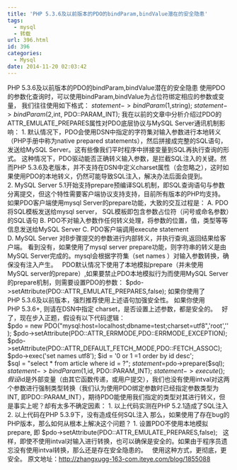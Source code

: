```yaml
---
title: 'PHP 5.3.6及以前版本的PDO的bindParam,bindValue潜在的安全隐患'
tags:
  - mysql
  - 转载
url: 396.html
id: 396
categories:
  - Mysql
date: 2014-11-20 02:03:42
---
```


PHP 5.3.6及以前版本的PDO的bindParam,bindValue潜在的安全隐患 使用PDO的参数化查询时，可以使用bindParam,bindValue为占位符绑定相应的参数或变量， 我们往往使用如下格式： $statement->bindParam(1, $string); $statement->bindParam(2, $int, PDO::PARAM\_INT); 我在以前的文章中分析介绍过PDO的ATTR\_EMULATE\_PREPARES属性对PDO底层协议与MySQL Server通讯机制影响： 1. 默认情况下，PDO会使用DSN中指定的字符集对输入参数进行本地转义（PHP手册中称为native prepared statements），然后拼接成完整的SQL语句，发送给MySQL Server。这有些像我们平时程序中拼接变量到SQL再执行查询的形式。 这种情况下，PDO驱动能否正确转义输入参数，是拦截SQL注入的关键。然而PHP 5.3.6及老版本，并不支持在DSN中定义charset属性（会忽略之），这时如果使用PDO的本地转义，仍然可能导致SQL注入，解决办法后面会提到。 2. MySQL Server 5.1开始支持prepare预编译SQL机制，即SQL查询语句与参数分离提交，但这个特性需要客户端协议支持支持，目前所有版本的PHP均支持。 如果PDO客户端使用mysql Server的prepare功能，大致的交互过程是： A. PDO将SQL模板发送给mysql server， SQL模板即包含参数占位符（问号或命名参数）的SQL语句 B. PDO不对输入参数作任何转义处理，将参数的位置，值，类型等等信息发送给MySQL Server C. PDO客户端调用execute statement D. MySQL Server 对B步骤提交的参数进行内部转义，并执行查询,返回结果给客户端。 看到没有，如果使用了mysql server prepare功能，则字符串的转义是由MySQL Server完成的。mysql会根据字符集（set names <charset>）对输入参数转换，确保没有注入产生。   PDO默认情况下使用了本地模拟prepare（并未使用MySQL server的prepare）,如果要禁止PDO本地模拟行为而使用MySQL Server的prepare机制，则需要设置PDO的参数： $pdo->setAttribute(PDO::ATTR\_EMULATE\_PREPARES,false); 如果你使用了PHP 5.3.6及以前版本，强烈推荐使用上述语句加强安全性。 如果你使用PHP 5.3.6+, 则请在DSN中指定 charset，是否设置上述参数，都是安全的。   好了，现在步入正题，假设有以下代码逻辑：   $pdo = new PDO("mysql:host=localhost;dbname=test;charset=utf8",'root',''); $pdo->setAttribute(PDO::ATTR\_ERRMODE,PDO::ERRMODE\_EXCEPTION); $pdo->setAttribute(PDO::ATTR\_DEFAULT\_FETCH\_MODE,PDO::FETCH\_ASSOC); $pdo->exec('set names utf8'); $id = '0 or 1 =1 order by id desc'; $sql = "select * from article where id = ?"; $statement = $pdo->prepare($sql); $statement->bindParam(1, $id, PDO::PARAM\_INT); $statement->execute(); 假设$id是外部变量（由其它函数传递，或用户提交），我们也没有使用intval对这两个参数进行强制类型转换（我们认为使用PDO绑定参数时已经指定参数类型为INT, 即PDO::PARAM\_INT），期待PDO能使用我们指定的类型对其进行转义，但是事实上呢？却有太多不确定因素： 1. 以上代码实测在PHP 5.2.1造成了SQL注入 2. 以上代码在PHP 5.3.9下，没有造成任何SQL注入 那么，如果使用了存在bug的PHP版本，那么如何从根本上解决这个问题？ 1. 设置PDO不使用本地模拟prepare, 即 $pdo->setAttribute(PDO::ATTR\_EMULATE_PREPARES,false);   这样，即使不使用intval对输入进行转换，也可以确保是安全的。如果由于程序员遗忘没有使用intval转换，那么还是存在安全隐患的。   使用这种方式，更彻底，更安全。 原文地址：http://zhangxugg-163-com.iteye.com/blog/1855088